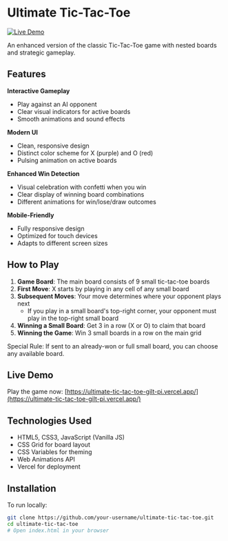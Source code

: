 # Ultimate Tic-Tac-Toe

[![Live Demo](https://img.shields.io/badge/demo-live-green.svg)](https://ultimate-tic-tac-toe-gilt-pi.vercel.app/)

An enhanced version of the classic Tic-Tac-Toe game with nested boards and strategic gameplay.


## Features

**Interactive Gameplay**  
- Play against an AI opponent
- Clear visual indicators for active boards
- Smooth animations and sound effects

**Modern UI**  
- Clean, responsive design
- Distinct color scheme for X (purple) and O (red)
- Pulsing animation on active boards

**Enhanced Win Detection**  
- Visual celebration with confetti when you win
- Clear display of winning board combinations
- Different animations for win/lose/draw outcomes

**Mobile-Friendly**  
- Fully responsive design
- Optimized for touch devices
- Adapts to different screen sizes

## How to Play

1. **Game Board**: The main board consists of 9 small tic-tac-toe boards
2. **First Move**: X starts by playing in any cell of any small board
3. **Subsequent Moves**: Your move determines where your opponent plays next
   - If you play in a small board's top-right corner, your opponent must play in the top-right small board
4. **Winning a Small Board**: Get 3 in a row (X or O) to claim that board
5. **Winning the Game**: Win 3 small boards in a row on the main grid

Special Rule: If sent to an already-won or full small board, you can choose any available board.

## Live Demo

Play the game now: [https://ultimate-tic-tac-toe-gilt-pi.vercel.app/](https://ultimate-tic-tac-toe-gilt-pi.vercel.app/)

## Technologies Used

- HTML5, CSS3, JavaScript (Vanilla JS)
- CSS Grid for board layout
- CSS Variables for theming
- Web Animations API
- Vercel for deployment

## Installation

To run locally:

```bash
git clone https://github.com/your-username/ultimate-tic-tac-toe.git
cd ultimate-tic-tac-toe
# Open index.html in your browser
